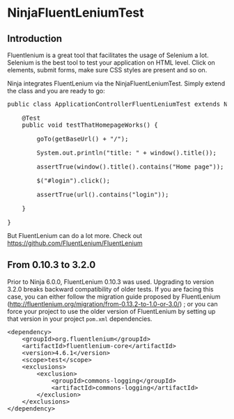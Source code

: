 NinjaFluentLeniumTest
=====================

Introduction
------------

Fluentlenium is a great tool that facilitates the usage of Selenium a lot. Selenium is the best
tool to test your application on HTML level. Click on elements, submit forms, make sure
CSS styles are present and so on.

Ninja integrates FluentLenium via the NinjaFluentLeniumTest. 
Simply extend the class and you are ready to go:


<pre class="prettyprint">
public class ApplicationControllerFluentLeniumTest extends NinjaFluentLeniumTest {

    @Test
    public void testThatHomepageWorks() {

        goTo(getBaseUrl() + "/");

        System.out.println("title: " + window().title());

        assertTrue(window().title().contains("Home page"));

        $("#login").click();

        assertTrue(url().contains("login"));

    }

}
</pre>

But FluentLenium can do a lot more. Check out https://github.com/FluentLenium/FluentLenium


From 0.10.3 to 3.2.0
--------------------

Prior to Ninja 6.0.0, FluentLenium 0.10.3 was used. Upgrading to version 3.2.0 breaks backward compatibility
of older tests. If you are facing this case, you can either follow the migration guide proposed by FluentLenium
(http://fluentlenium.org/migration/from-0.13.2-to-1.0-or-3.0/) ; or you can force your project to use
the older version of FluentLenium by setting up that version in your project <code>pom.xml</code> dependencies.

<pre class="prettyprint">
&lt;dependency&gt;
    &lt;groupId>org.fluentlenium&lt;/groupId&gt;
    &lt;artifactId>fluentlenium-core&lt;/artifactId&gt;
    &lt;version>4.6.1&lt;/version&gt;
    &lt;scope>test&lt;/scope&gt;
    &lt;exclusions&gt;
        &lt;exclusion&gt;
            &lt;groupId&gt;commons-logging&lt;/groupId&gt;
            &lt;artifactId&gt;commons-logging&lt;/artifactId&gt;
        &lt;/exclusion&gt;
    &lt;/exclusions&gt;
&lt;/dependency&gt;
</pre>
